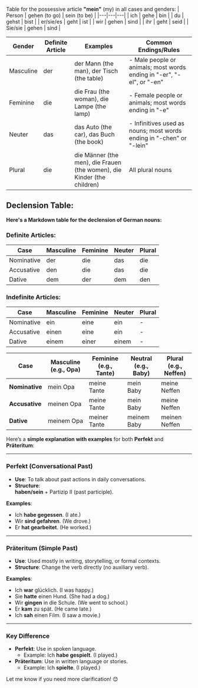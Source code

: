 Table for the possessive article **"mein"** (my) in all cases and genders:
| Person | gehen (to go) | sein (to be) |
|---|---|---|
| ich | gehe | bin |
| du | gehst | bist |
| er/sie/es | geht | ist |
| wir | gehen | sind |
| ihr | geht | seid |
| Sie/sie | gehen | sind |

| Gender | Definite Article | Examples | Common Endings/Rules |
|---|---|---|---|
| Masculine | der | der Mann (the man), der Tisch (the table) | - Male people or animals; most words ending in "-er", "-el", or "-en" |
| Feminine | die | die Frau (the woman), die Lampe (the lamp) | - Female people or animals; most words ending in "-e" |
| Neuter | das | das Auto (the car), das Buch (the book) | - Infinitives used as nouns; most words ending in "-chen" or "-lein" |
| Plural | die | die Männer (the men), die Frauen (the women), die Kinder (the children) | All plural nouns |

## **Declension Table:**

**Here's a Markdown table for the declension of German nouns:**

### **Definite Articles:**

| Case | Masculine | Feminine | Neuter | Plural |
|---|---|---|---|---|
| Nominative | der | die | das | die |
| Accusative | den | die | das | die |
| Dative | dem | der | dem | den |

### **Indefinite Articles:**

| Case | Masculine | Feminine | Neuter | Plural |
|---|---|---|---|---|
| Nominative | ein | eine | ein | - |
| Accusative | einen | eine | ein | - |
| Dative | einem | einer | einem | - |



| **Case**         | **Masculine** (e.g., Opa) | **Feminine** (e.g., Tante) | **Neutral** (e.g., Baby) | **Plural** (e.g., Neffen) |
|-------------------|---------------------------|----------------------------|--------------------------|---------------------------|
| **Nominative**    | mein Opa                 | meine Tante                | mein Baby                | meine Neffen              |
| **Accusative**    | meinen Opa               | meine Tante                | mein Baby                | meine Neffen              |
| **Dative**        | meinem Opa               | meiner Tante               | meinem Baby              | meinen Neffen             |

Here’s a **simple explanation with examples** for both **Perfekt** and **Präteritum**:

---

### **Perfekt (Conversational Past)**
- **Use**: To talk about past actions in daily conversations.  
- **Structure**:  
  **haben/sein** + Partizip II (past participle).  

**Examples**:  
- Ich **habe gegessen**. (I ate.)  
- Wir **sind gefahren**. (We drove.)  
- Er **hat gearbeitet**. (He worked.)  

---

### **Präteritum (Simple Past)**  
- **Use**: Used mostly in writing, storytelling, or formal contexts.  
- **Structure**: Change the verb directly (no auxiliary verb).  

**Examples**:  
- Ich **war** glücklich. (I was happy.)  
- Sie **hatte** einen Hund. (She had a dog.)  
- Wir **gingen** in die Schule. (We went to school.)  
- Er **kam** zu spät. (He came late.)  
- Ich **sah** einen Film. (I saw a movie.)

---

### **Key Difference**  
- **Perfekt**: Use in spoken language.  
  - Example: Ich **habe gespielt**. (I played.)  
- **Präteritum**: Use in written language or stories.  
  - Example: Ich **spielte**. (I played.)  

Let me know if you need more clarification! 😊
